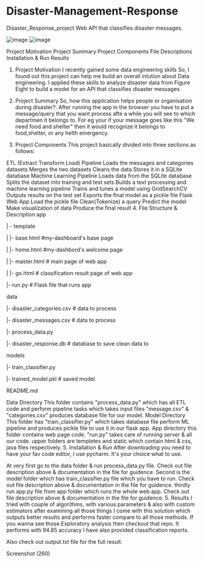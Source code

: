 # Disaster-Management-Response

Disaster_Response_project
Web API that classifies disaster messages.

![image](https://user-images.githubusercontent.com/109017256/192577353-e759a63f-8f67-405f-add2-526d115eb132.png)
![image](https://user-images.githubusercontent.com/109017256/192577391-9792944f-7d70-4a97-8445-91b682b4e5f9.png)


Project Motivation
Project Summary
Project Components
File Descriptions
Installation & Run
Results
1. Project Motivation
I recently gained some data engineering skills So, I found out this project can help me build an overall intution about Data engineering. I applied these skills to analyze disaster data from Figure Eight to build a model for an API that classifies disaster messages.

2. Project Summary
So, how this application helps people or organisation during disaster?. After running the app in the browser you have to put a message/query that you want process afte a while you will see to which departmen it belongs to. For eg your if your message goes like this "We need food and shelter" then it would recognize it belongs to food,shelter, or any helth emergency.

3. Project Components
This project basically divided into three sections as follows:

ETL (Extract Transform Load) Pipeline
Loads the messages and categories datasets
Merges the two datasets
Cleans the data
Stores it in a SQLite database
Machine Learning Pipeline
Loads data from the SQLite database
Splits the dataset into training and test sets
Builds a text processing and machine learning pipeline
Trains and tunes a model using GridSearchCV
Outputs results on the test set
Exports the final model as a pickle file
Flask Web App
Load the pickle file
Clean(Tokenize) a query
Predict the model
Make visualization of data
Produce the final result
4. File Structure & Description
app

| - template

| |- base.html #my-dashboard's base page

| |- home.html #my-dashbord's welcome page

| |- master.html # main page of web app

| |- go.html # classification result page of web app

|- run.py # Flask file that runs app

data

|- disaster_categories.csv # data to process

|- disaster_messages.csv # data to process

|- process_data.py

|- disaster_response.db # database to save clean data to

models

|- train_classifier.py

|- trained_model.pkl # saved model

README.md

Data Directory
This folder contains "process_data.py" which has all ETL code and perform pipeline tasks which takes input files "message.csv" & "categories.csv" produces database file for our model.
Model Directory
This folder has "train_classifier.py" which takes database file perform ML pipeline and produces pickle file to use it in our flask app.
App directory
this folder contains web page code. "run.py" takes care of running server & all our code. upper folders are templetes and static which contain html & css, java files respectively.
5. Installation & Run
After downloading you need to have your fav code editor, I use pycharm. It's your choice what to use.

At very first go to the data folder & run process_data.py file. Check out file description above & documentation in the file for guidence.
Second is the model folder which has train_classifier.py file which you have to run. Check out file description above & documentation in the file for guidence.
thirdly run app.py file from app folder which runs the whole web app. Check out file description above & documentation in the file for guidence.
5. Results
I tried with couple of algorithms, with various parameters & also with custom estimators after examining all those things I come with this solution which outputs better results and performs faster compare to all those methods. If you wanna see those Exploratory analysis then checkout that repo. It performs with 94.85 accuracy I have also provided classification reports.

Also check out output.txt file for the full result.

Screenshot (260)
